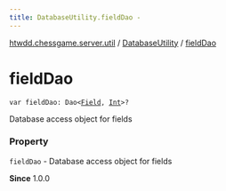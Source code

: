 ```yaml
---
title: DatabaseUtility.fieldDao - 
---
```


[htwdd.chessgame.server.util](../index.html) / [DatabaseUtility](index.html) / [fieldDao](./field-dao.html)

# fieldDao

`var fieldDao: Dao<`[`Field`](../../htwdd.chessgame.server.model/-field/index.html)`, `[`Int`](https://kotlinlang.org/api/latest/jvm/stdlib/kotlin/-int/index.html)`>?`

Database access object for fields

### Property

`fieldDao` - Database access object for fields

**Since**
1.0.0

